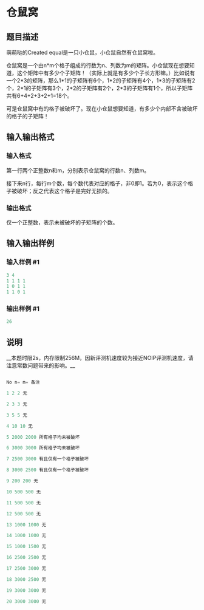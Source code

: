 # 仓鼠窝

## 题目描述

萌萌哒的Created equal是一只小仓鼠，小仓鼠自然有仓鼠窝啦。

仓鼠窝是一个由n\*m个格子组成的行数为n、列数为m的矩阵。小仓鼠现在想要知道，这个矩阵中有多少个子矩阵！（实际上就是有多少个子长方形嘛。）比如说有一个2\*3的矩阵，那么1\*1的子矩阵有6个，1\*2的子矩阵有4个，1\*3的子矩阵有2个，2\*1的子矩阵有3个，2\*2的子矩阵有2个，2\*3的子矩阵有1个，所以子矩阵共有6+4+2+3+2+1=18个。

可是仓鼠窝中有的格子被破坏了。现在小仓鼠想要知道，有多少个内部不含被破坏的格子的子矩阵！

## 输入输出格式

### 输入格式

第一行两个正整数n和m，分别表示仓鼠窝的行数n、列数m。

接下来n行，每行m个数，每个数代表对应的格子，非0即1。若为0，表示这个格子被破坏；反之代表这个格子是完好无损的。

### 输出格式

仅一个正整数，表示未被破坏的子矩阵的个数。

## 输入输出样例

### 输入样例 #1

```cpp
3 4
1 1 1 1
1 0 1 1
1 1 0 1
```


### 输出样例 #1

```cpp
26
```


## 说明

\_\_本题时限2s，内存限制256M，因新评测机速度较为接近NOIP评测机速度，请注意常数问题带来的影响。\_\_

```cpp

No n= m= 备注

1 2 2 无

2 3 3 无

3 5 5 无

4 10 10 无

5 2000 2000 所有格子均未被破坏

6 3000 3000 所有格子均未被破坏

7 2500 3000 有且仅有一个格子被破坏

8 3000 2500 有且仅有一个格子被破坏

9 200 200 无

10 500 500 无

11 500 500 无

12 500 500 无

13 1000 1000 无

14 1000 1000 无

15 1000 1500 无

16 2500 2500 无

17 2500 3000 无

18 3000 2500 无

19 3000 3000 无

20 3000 3000 无

```

